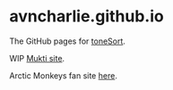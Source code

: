 # avncharlie.github.io
The GitHub pages for [toneSort](https://github.com/avncharlie/toneSort).

WIP [Mukti site](https://avncharlie.github.io/Mukti).

Arctic Monkeys fan site [here](https://avncharlie.github.io/ArcticMonkeysFansite).
